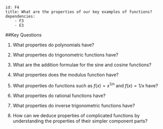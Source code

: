 ````
id: F4
title: What are the properties of our key examples of functions?
dependencies: 
    - F3
    - E3
````
##Key Questions

1. What properties do polynomials have?

1. What properties do trigonometric functions have?

1. What are the addition formulae for the sine and cosine functions?

1. What properties does the modulus function have?

1. What properties do functions such as $f(x) = x^{1/n}$ and $f(x) = 1/x$ have?

1. What properties do rational functions have?

1. What properties do inverse trigonometric functions have?

1. How can we deduce properties of complicated functions by understanding the properties of their simpler component parts?
            
